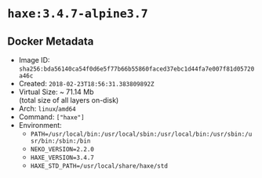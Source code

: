 # `haxe:3.4.7-alpine3.7`

## Docker Metadata

- Image ID: `sha256:bda56140ca54f0d6e5f77b66b55860faced37ebc1d44fa7e007f81d05720a46c`
- Created: `2018-02-23T18:56:31.383809892Z`
- Virtual Size: ~ 71.14 Mb  
  (total size of all layers on-disk)
- Arch: `linux`/`amd64`
- Command: `["haxe"]`
- Environment:
  - `PATH=/usr/local/bin:/usr/local/sbin:/usr/local/bin:/usr/sbin:/usr/bin:/sbin:/bin`
  - `NEKO_VERSION=2.2.0`
  - `HAXE_VERSION=3.4.7`
  - `HAXE_STD_PATH=/usr/local/share/haxe/std`
